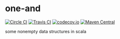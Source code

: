 # one-and
[![Circle CI](https://circleci.com/gh/refried/one-and.svg?style=shield)](https://circleci.com/gh/refried/one-and)
[![Travis CI](https://travis-ci.org/refried/one-and.svg?branch=master)](https://travis-ci.org/refried/one-and)
[![codecov.io](http://codecov.io/github/refried/one-and/coverage.svg?branch=master)](http://codecov.io/github/refried/one-and?branch=master)
[![Maven Central](https://maven-badges.herokuapp.com/maven-central/net.arya/one-and_2.11/badge.svg)](https://maven-badges.herokuapp.com/maven-central/net.arya/one-and_2.11)


some nonempty data structures in scala
